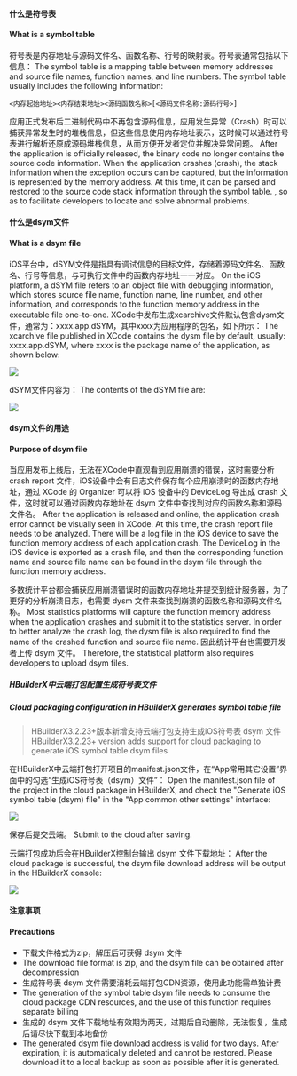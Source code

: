 #### 什么是符号表
#### What is a symbol table
符号表是内存地址与源码文件名、函数名称、行号的映射表。符号表通常包括以下信息：
The symbol table is a mapping table between memory addresses and source file names, function names, and line numbers. The symbol table usually includes the following information:
```
<内存起始地址><内存结束地址><源码函数名称>[<源码文件名称:源码行号>]
```
应用正式发布后二进制代码中不再包含源码信息，应用发生异常（Crash）时可以捕获异常发生时的堆栈信息，但这些信息使用内存地址表示，这时候可以通过符号表进行解析还原成源码堆栈信息，从而方便开发者定位并解决异常问题。
After the application is officially released, the binary code no longer contains the source code information. When the application crashes (crash), the stack information when the exception occurs can be captured, but the information is represented by the memory address. At this time, it can be parsed and restored to the source code stack information through the symbol table. , so as to facilitate developers to locate and solve abnormal problems.


#### 什么是dsym文件
#### What is a dsym file
iOS平台中，dSYM文件是指具有调试信息的目标文件，存储着源码文件名、函数名、行号等信息，与可执行文件中的函数内存地址一一对应。
On the iOS platform, a dSYM file refers to an object file with debugging information, which stores source file name, function name, line number, and other information, and corresponds to the function memory address in the executable file one-to-one.
XCode中发布生成xcarchive文件默认包含dysm文件，通常为：xxxx.app.dSYM，其中xxxx为应用程序的包名，如下所示：
The xcarchive file published in XCode contains the dysm file by default, usually: xxxx.app.dSYM, where xxxx is the package name of the application, as shown below:

![](https://img-cdn-aliyun.dcloud.net.cn/client/doc/ios/dsym-xcarchive.png)

dSYM文件内容为：
The contents of the dSYM file are:

![](https://img-cdn-aliyun.dcloud.net.cn/client/doc/ios/dsym-content.png)


#### dsym文件的用途
#### Purpose of dsym file
当应用发布上线后，无法在XCode中直观看到应用崩溃的错误，这时需要分析 crash report 文件，iOS设备中会有日志文件保存每个应用崩溃时的函数内存地址，通过 XCode 的 Organizer 可以将 iOS 设备中的 DeviceLog 导出成 crash 文件，这时就可以通过函数内存地址在 dsym 文件中查找到对应的函数名称和源码文件名。
After the application is released and online, the application crash error cannot be visually seen in XCode. At this time, the crash report file needs to be analyzed. There will be a log file in the iOS device to save the function memory address of each application crash. The DeviceLog in the iOS device is exported as a crash file, and then the corresponding function name and source file name can be found in the dsym file through the function memory address.

多数统计平台都会捕获应用崩溃错误时的函数内存地址并提交到统计服务器，为了更好的分析崩溃日志，也需要 dysm 文件来查找到崩溃的函数名称和源码文件名称。
Most statistics platforms will capture the function memory address when the application crashes and submit it to the statistics server. In order to better analyze the crash log, the dysm file is also required to find the name of the crashed function and source file name.
因此统计平台也需要开发者上传 dsym 文件。
Therefore, the statistical platform also requires developers to upload dsym files.


##### HBuilderX中云端打包配置生成符号表文件
##### Cloud packaging configuration in HBuilderX generates symbol table file

> HBuilderX3.2.23+版本新增支持云端打包支持生成iOS符号表 dsym 文件
> HBuilderX3.2.23+ version adds support for cloud packaging to generate iOS symbol table dsym files

在HBuilderX中云端打包打开项目的manifest.json文件，在“App常用其它设置”界面中的勾选“生成iOS符号表（dsym）文件”：
Open the manifest.json file of the project in the cloud package in HBuilderX, and check the "Generate iOS symbol table (dsym) file" in the "App common other settings" interface:

![](https://img-cdn-aliyun.dcloud.net.cn/client/doc/ios/dsym-hx.png)

保存后提交云端。
Submit to the cloud after saving.

云端打包成功后会在HBuilderX控制台输出 dsym 文件下载地址：
After the cloud package is successful, the dsym file download address will be output in the HBuilderX console:

![](https://img-cdn-aliyun.dcloud.net.cn/client/doc/ios/dsym-download.png)

#### 注意事项
#### Precautions
- 下载文件格式为zip，解压后可获得 dsym 文件
- The download file format is zip, and the dsym file can be obtained after decompression
- 生成符号表 dsym 文件需要消耗云端打包CDN资源，使用此功能需单独计费
- The generation of the symbol table dsym file needs to consume the cloud package CDN resources, and the use of this function requires separate billing
- 生成的 dsym 文件下载地址有效期为两天，过期后自动删除，无法恢复，生成后请尽快下载到本地备份
- The generated dsym file download address is valid for two days. After expiration, it is automatically deleted and cannot be restored. Please download it to a local backup as soon as possible after it is generated.

